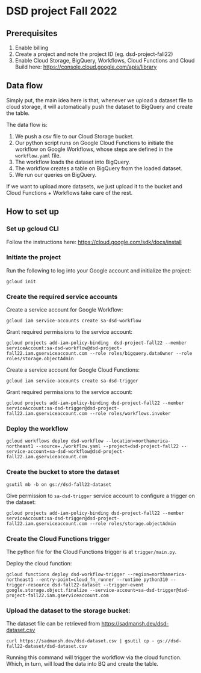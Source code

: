 # DSD project Fall 2022

## Prerequisites
1. Enable billing
2. Create a project and note the project ID (eg. dsd-project-fall22)
3. Enable Cloud Storage, BigQuery, Workflows, Cloud Functions and Cloud Build here: https://console.cloud.google.com/apis/library 

## Data flow
Simply put, the main idea here is that, whenever we upload a dataset file to cloud storage, it will automatically push the dataset to BigQuery and create the table.

The data flow is:
1. We push a csv file to our Cloud Storage bucket.
2. Our python script runs on Google Cloud Functions to initiate the workflow on Google Workflows, whose steps are defined in the `workflow.yaml` file.
3. The workflow loads the dataset into BigQuery.
4. The workflow creates a table on BigQuery from the loaded dataset.
5. We run our queries on BigQuery.

If we want to upload more datasets, we just upload it to the bucket and Cloud Functions + Workflows take care of the rest.

## How to set up

### Set up gcloud CLI
Follow the instructions here: https://cloud.google.com/sdk/docs/install 

### Initiate the project
Run the following to log into your Google account and initialize the project: 
```
gcloud init
```

### Create the required service accounts
Create a service account for Google Workflow:
```
gcloud iam service-accounts create sa-dsd-workflow
```

Grant required permissions to the service account:
```
gcloud projects add-iam-policy-binding 	dsd-project-fall22 --member serviceAccount:sa-dsd-workflow@dsd-project-fall22.iam.gserviceaccount.com --role roles/bigquery.dataOwner --role roles/storage.objectAdmin
```

Create a service account for Google Cloud Functions:
```
gcloud iam service-accounts create sa-dsd-trigger
```

Grant required permissions to the service account:
```
gcloud projects add-iam-policy-binding dsd-project-fall22 --member serviceAccount:sa-dsd-trigger@dsd-project-fall22.iam.gserviceaccount.com --role roles/workflows.invoker
```

### Deploy the workflow
```
gcloud workflows deploy dsd-workflow --location=northamerica-northeast1 --source=./workflow.yaml --project=dsd-project-fall22 --service-account=sa-dsd-workflow@dsd-project-fall22.iam.gserviceaccount.com
```

### Create the bucket to store the dataset
```
gsutil mb -b on gs://dsd-fall22-dataset
```

Give permission to `sa-dsd-trigger` service account to configure a trigger on the dataset:
```
gcloud projects add-iam-policy-binding dsd-project-fall22 --member serviceAccount:sa-dsd-trigger@dsd-project-fall22.iam.gserviceaccount.com --role roles/storage.objectAdmin
```

### Create the Cloud Functions trigger
The python file for the Cloud Functions trigger is at `trigger/main.py`. 

Deploy the cloud function:
```
gcloud functions deploy dsd-workflow-trigger --region=northamerica-northeast1 --entry-point=cloud_fn_runner --runtime python310 --trigger-resource dsd-fall22-dataset --trigger-event google.storage.object.finalize --service-account=sa-dsd-trigger@dsd-project-fall22.iam.gserviceaccount.com
```

### Upload the dataset to the storage bucket:
The dataset file can be retrieved from https://sadmansh.dev/dsd-dataset.csv

```
curl https://sadmansh.dev/dsd-dataset.csv | gsutil cp - gs://dsd-fall22-dataset/dsd-dataset.csv
```

Running this command will trigger the workflow via the cloud function. Which, in turn, will load the data into BQ and create the table.